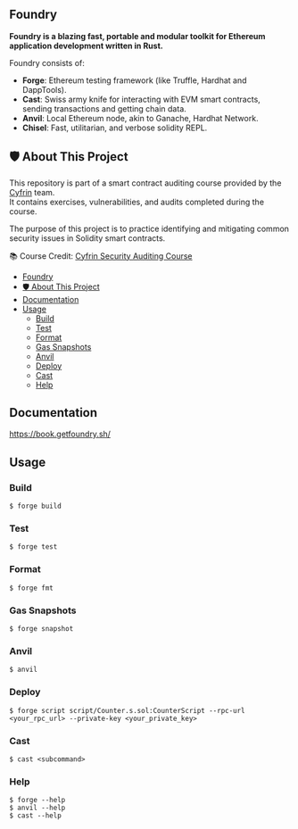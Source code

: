 ## Foundry

**Foundry is a blazing fast, portable and modular toolkit for Ethereum application development written in Rust.**

Foundry consists of:

-   **Forge**: Ethereum testing framework (like Truffle, Hardhat and DappTools).
-   **Cast**: Swiss army knife for interacting with EVM smart contracts, sending transactions and getting chain data.
-   **Anvil**: Local Ethereum node, akin to Ganache, Hardhat Network.
-   **Chisel**: Fast, utilitarian, and verbose solidity REPL.


## 🛡️ About This Project

This repository is part of a smart contract auditing course provided by the [Cyfrin](https://www.cyfrin.io/) team.  
It contains exercises, vulnerabilities, and audits completed during the course.

The purpose of this project is to practice identifying and mitigating common security issues in Solidity smart contracts.

📚 Course Credit: [Cyfrin Security Auditing Course](https://academy.cyfrin.io/)


- [Foundry](#foundry)
- [🛡️ About This Project](#️-about-this-project)
- [Documentation](#documentation)
- [Usage](#usage)
  - [Build](#build)
  - [Test](#test)
  - [Format](#format)
  - [Gas Snapshots](#gas-snapshots)
  - [Anvil](#anvil)
  - [Deploy](#deploy)
  - [Cast](#cast)
  - [Help](#help)
## Documentation

https://book.getfoundry.sh/

## Usage

### Build

```shell
$ forge build
```

### Test

```shell
$ forge test
```

### Format

```shell
$ forge fmt
```

### Gas Snapshots

```shell
$ forge snapshot
```

### Anvil

```shell
$ anvil
```

### Deploy

```shell
$ forge script script/Counter.s.sol:CounterScript --rpc-url <your_rpc_url> --private-key <your_private_key>
```

### Cast

```shell
$ cast <subcommand>
```

### Help

```shell
$ forge --help
$ anvil --help
$ cast --help
```
